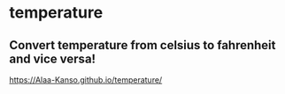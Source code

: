 # temperature
## Convert temperature from celsius to fahrenheit and vice versa! <br>
https://Alaa-Kanso.github.io/temperature/
